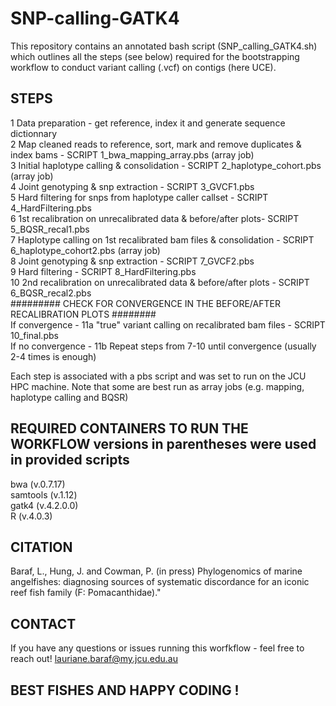 # SNP-calling-GATK4

This repository contains an annotated bash script (SNP_calling_GATK4.sh) which outlines all the steps (see below) required for the bootstrapping workflow to conduct variant calling (.vcf) on contigs (here UCE).

## STEPS
1 Data preparation - get reference, index it and generate sequence dictionnary  
2 Map cleaned reads to reference, sort, mark and remove duplicates & index bams - SCRIPT 1_bwa_mapping_array.pbs (array job)  
3 Initial haplotype calling & consolidation - SCRIPT 2_haplotype_cohort.pbs (array job)  
4 Joint genotyping & snp extraction - SCRIPT 3_GVCF1.pbs  
5 Hard filtering for snps from haplotype caller callset - SCRIPT 4_HardFiltering.pbs  
6 1st recalibration on unrecalibrated data & before/after plots- SCRIPT 5_BQSR_recal1.pbs  
7 Haplotype calling on 1st recalibrated bam files & consolidation - SCRIPT 6_haplotype_cohort2.pbs (array job)  
8 Joint genotyping & snp extraction - SCRIPT 7_GVCF2.pbs  
9 Hard filtering - SCRIPT 8_HardFiltering.pbs  
10 2nd recalibration on unrecalibrated data & before/after plots - SCRIPT 6_BQSR_recal2.pbs  
######### CHECK FOR CONVERGENCE IN THE BEFORE/AFTER RECALIBRATION PLOTS ########  
If convergence - 11a "true" variant calling on recalibrated bam files - SCRIPT 10_final.pbs  
If no convergence - 11b Repeat steps from 7-10 until convergence (usually 2-4 times is enough)  

Each step is associated with a pbs script and was set to run on the JCU HPC machine. Note that some are best run as array jobs (e.g. mapping, haplotype calling and BQSR)

## REQUIRED CONTAINERS TO RUN THE WORKFLOW versions in parentheses were used in provided scripts
bwa (v.0.7.17)  
samtools (v.1.12)  
gatk4 (v.4.2.0.0)  
R (v.4.0.3)  

## CITATION
Baraf, L., Hung, J. and Cowman, P. (in press) Phylogenomics of marine angelfishes: diagnosing sources of systematic discordance for an iconic reef fish family (F: Pomacanthidae)."

## CONTACT
If you have any questions or issues running this worfkflow - feel free to reach out!
lauriane.baraf@my.jcu.edu.au

## BEST FISHES AND HAPPY CODING !



